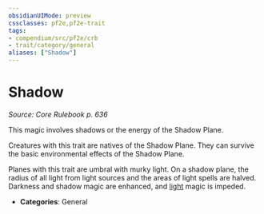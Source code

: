 ```yaml
---
obsidianUIMode: preview
cssclasses: pf2e,pf2e-trait
tags:
- compendium/src/pf2e/crb
- trait/category/general
aliases: ["Shadow"]
---
```

# Shadow  
*Source: Core Rulebook p. 636*  

This magic involves shadows or the energy of the Shadow Plane.

Creatures with this trait are natives of the Shadow Plane. They can survive the basic environmental effects of the Shadow Plane.

Planes with this trait are umbral with murky light. On a shadow plane, the radius of all light from light sources and the areas of light spells are halved. Darkness and shadow magic are enhanced, and [light](rules/traits/light.md "Light Effect Trait") magic is impeded.

- **Categories**: General
